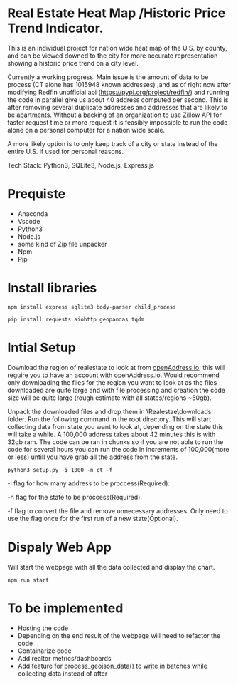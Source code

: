 # Real Estate Heat Map /Historic Price Trend Indicator.

This is an individual project for nation wide heat map of the U.S. by county, and can be viewed downed to the city for more accurate representation showing a historic price trend on a city level. 


Currently a working progress. Main issue is the amount of data to be process (CT alone has 1015948 known addresses)
,and as of right now after modifying Redfin unofficial api (https://pypi.org/project/redfin/) and running the code in parallel give us about 40 address computed per second. 
This is after removing several duplicate addresses and addresses that are likely to be apartments.
Without a backing of an organization to use Zillow API for faster request time or more request it is feasibly impossible to run the code alone on a personal computer for a nation wide scale.

A more likely option is to only keep track of a city or state instead of the entire U.S. if used for personal reasons.

Tech Stack: Python3, SQLite3, Node.js, Express.js 

# Prequiste
* Anaconda
* Vscode
* Python3
* Node.js
* some kind of Zip file unpacker
* Npm
* Pip
  
# Install libraries
```
npm install express sqlite3 body-parser child_process
```
```
pip install requests aiohttp geopandas tqdm
```

# Intial Setup
Download the region of realestate to look at from [openAddress.io](https://batch.openaddresses.io/data#map=0/0/0 "@embed"); this will reguire you to have an account with openAddress.io. 
Would recommend only downloading the files for the region you want to look at as the files downloaded are quite large and with file processing and creation the code size will be quite large (rough estimate with all states/regions ~50gb).

Unpack the downloaded files and drop them in \Realestae\downloads folder. Run the following command in the root directory. This will start collecting data from state you want to look at, 
depending on the state this will take a while. A 100,000 address takes about 42 minutes this is with 32gb ram. The code can be ran in chunks so if you are not able to run the code for several hours you can run the code in increments of 100,000(more or less)
untill you have grab all the address from the state.

```
python3 setup.py -i 1000 -n ct -f
```
-i flag for how many address to be proccess(Required).


-n flag for the state to be proccess(Required).


-f flag to convert the file and remove unnecessary addresses. Only need to use the flag once for the first run of a new state(Optional).


# Dispaly Web App
Will start the webpage with all the data collected and display the chart.
```
npm run start
```


# To be implemented
* Hosting the code
* Depending on the end result of the webpage will need to refactor the code
* Containarize code
* Add realtor metrics/dashboards
* Add feature for process_geojson_data() to write in batches while collecting data instead of after
